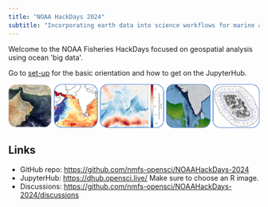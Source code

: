 ```yaml
---
title: "NOAA HackDays 2024"
subtitle: "Incorporating earth data into science workflows for marine applications"
---
```


Welcome to the NOAA Fisheries HackDays focused on geospatial analysis using ocean 'big data'.

Go to [set-up](setup.html) for the basic orientation and how to get on the JupyterHub.

![](images/banner-small.png)

## Links

* GitHub repo: <https://github.com/nmfs-opensci/NOAAHackDays-2024>
* JupyterHub: <https://dhub.opensci.live/> Make sure to choose an R image.
* Discussions: <https://github.com/nmfs-opensci/NOAAHackDays-2024/discussions>
<!-- * Slack: <https://app.slack.com/client/T05PV2USY56/C05P7QP47UL> -->
